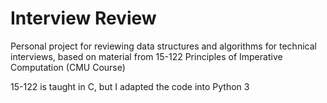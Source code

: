 # Interview Review
Personal project for reviewing data structures and algorithms for technical interviews, based on material from 15-122 Principles of Imperative Computation (CMU Course)

15-122 is taught in C, but I adapted the code into Python 3

